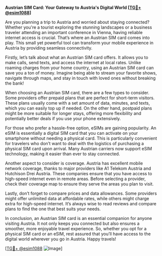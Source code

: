 **Austrian SIM Card: Your Gateway to Austria's Digital World [[TG💪+ @esim1088](https://t.me/s/esim1088)]**

Are you planning a trip to Austria and worried about staying connected? Whether you're a tourist exploring the stunning landscapes or a business traveler attending an important conference in Vienna, having reliable internet access is crucial. That’s where an Austrian SIM card comes into play. This small yet powerful tool can transform your mobile experience in Austria by providing seamless connectivity.

Firstly, let’s talk about what an Austrian SIM card offers. It allows you to make calls, send texts, and access the internet at local rates. Unlike roaming charges from your home country, using an Austrian SIM card can save you a ton of money. Imagine being able to stream your favorite shows, navigate through maps, and stay in touch with loved ones without breaking the bank! 

When choosing an Austrian SIM card, there are a few types to consider. Some providers offer prepaid plans that are perfect for short-term visitors. These plans usually come with a set amount of data, minutes, and texts, which you can easily top up if needed. On the other hand, postpaid plans might be more suitable for longer stays, offering more flexibility and potentially better deals if you use your phone extensively.

For those who prefer a hassle-free option, eSIMs are gaining popularity. An eSIM is essentially a digital SIM card that you can activate on your smartphone without needing a physical card. This is particularly convenient for travelers who don’t want to deal with the logistics of purchasing a physical SIM card upon arrival. Many Austrian carriers now support eSIM technology, making it easier than ever to stay connected.

Another aspect to consider is coverage. Austria has excellent mobile network coverage, thanks to major providers like A1 Telekom Austria and Hutchison Drei Austria. These companies ensure that you have access to high-speed internet even in remote areas. Before selecting a provider, check their coverage map to ensure they serve the areas you plan to visit.

Lastly, don’t forget to compare prices and data allowances. Some providers might offer unlimited data at affordable rates, while others might charge extra for high-speed internet. It’s always wise to read reviews and compare plans to find the one that best suits your needs.

In conclusion, an Austrian SIM card is an essential companion for anyone visiting Austria. It not only keeps you connected but also ensures a smoother, more enjoyable travel experience. So, whether you opt for a physical SIM card or an eSIM, rest assured that you’ll have access to the digital world wherever you go in Austria. Happy travels!

[[TG💪+ @esim1088](https://t.me/s/esim1088) ![Image](https://i.postimg.cc/Y0z9fWf4/image.png)]
